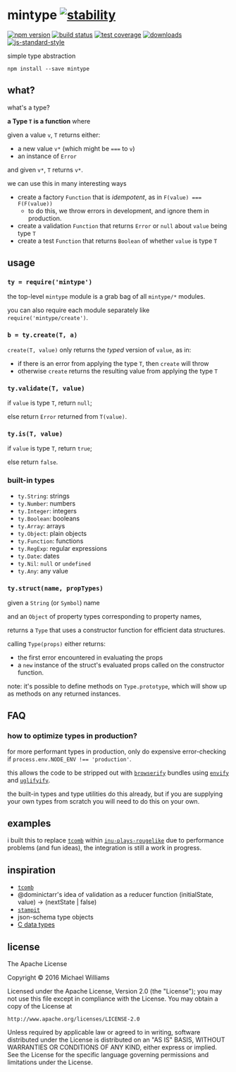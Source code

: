# mintype [![stability][0]][1]
[![npm version][2]][3] [![build status][4]][5] [![test coverage][6]][7]
[![downloads][8]][9] [![js-standard-style][10]][11]

simple type abstraction

```shell
npm install --save mintype
```

## what?

what's a type?

**a Type `T` is a function** where

given a value `v`, `T` returns either:

- a new value `v*` (which might be `===` to `v`)
- an instance of `Error`

and given `v*`, `T` returns `v*`.

we can use this in many interesting ways

- create a factory `Function` that is _idempotent_, as in `F(value) === F(F(value))`
  - to do this, we throw errors in development, and ignore them in production.
- create a validation `Function` that returns `Error` or `null` about `value` being type `T`
- create a test `Function` that returns `Boolean` of whether `value` is type `T`

## usage

### `ty = require('mintype')`

the top-level `mintype` module is a grab bag of all `mintype/*` modules.

you can also require each module separately like `require('mintype/create')`.

### `b = ty.create(T, a)`

`create(T, value)` only returns the *typed* version of `value`, as in:

- if there is an error from applying the type `T`, then `create` will throw
- otherwise `create` returns the resulting value from applying the type `T`

### `ty.validate(T, value)`

if `value` is type `T`, return `null`;

else return `Error` returned from `T(value)`.

### `ty.is(T, value)`

if `value` is type `T`, return `true`;

else return `false`.

### built-in types

- `ty.String`: strings
- `ty.Number`: numbers
- `ty.Integer`: integers
- `ty.Boolean`: booleans
- `ty.Array`: arrays
- `ty.Object`: plain objects
- `ty.Function`: functions
- `ty.RegExp`: regular expressions
- `ty.Date`: dates
- `ty.Nil`: `null` or `undefined`
- `ty.Any`: any value

### `ty.struct(name, propTypes)`

given a `String` (or `Symbol`) name

and an `Object` of property types corresponding to property names,

returns a `Type` that uses a constructor function for efficient data structures.

calling `Type(props)` either returns:

- the first error encountered in evaluating the props
- a `new` instance of the struct's evaluated props called on the constructor function.

note: it's possible to define methods on `Type.prototype`, which will show up as methods on any returned instances.

## FAQ

### how to optimize types in production?

for more performant types in production, only do expensive error-checking if `process.env.NODE_ENV !== 'production'`.

this allows the code to be stripped out with [`browserify`](http://browserify.org/) bundles using [`envify`](https://github.com/hughsk/envify) and [`uglifyify`](https://github.com/hughsk/uglifyify).

the built-in types and type utilities do this already, but if you are supplying your own types from scratch you will need to do this on your own.

## examples

i built this to replace [`tcomb`](https://github.com/gcanti/tcomb) within [`inu-plays-rougelike`](https://github.com/ahdinosaur/inu-plays-roguelike) due to performance problems (and fun ideas), the integration is still a work in progress.

## inspiration

- [`tcomb`](https://github.com/gcanti/tcomb)
- @dominictarr's idea of validation as a reducer function
    (initialState, value) -> (nextState | false)
- [`stampit`](github.com/stampit-org/stampit)
- json-schema type objects
- [C data types](https://en.wikipedia.org/wiki/C_data_types#Structures)

## license

The Apache License

Copyright &copy; 2016 Michael Williams

Licensed under the Apache License, Version 2.0 (the "License");
you may not use this file except in compliance with the License.
You may obtain a copy of the License at

    http://www.apache.org/licenses/LICENSE-2.0

Unless required by applicable law or agreed to in writing, software
distributed under the License is distributed on an "AS IS" BASIS,
WITHOUT WARRANTIES OR CONDITIONS OF ANY KIND, either express or implied.
See the License for the specific language governing permissions and
limitations under the License.

[0]: https://img.shields.io/badge/stability-experimental-orange.svg?style=flat-square
[1]: https://nodejs.org/api/documentation.html#documentation_stability_index
[2]: https://img.shields.io/npm/v/mintype.svg?style=flat-square
[3]: https://npmjs.org/package/mintype
[4]: https://img.shields.io/travis/ahdinosaur/mintype/master.svg?style=flat-square
[5]: https://travis-ci.org/ahdinosaur/mintype
[6]: https://img.shields.io/codecov/c/github/ahdinosaur/mintype/master.svg?style=flat-square
[7]: https://codecov.io/github/ahdinosaur/mintype
[8]: http://img.shields.io/npm/dm/mintype.svg?style=flat-square
[9]: https://npmjs.org/package/mintype
[10]: https://img.shields.io/badge/code%20style-standard-brightgreen.svg?style=flat-square
[11]: https://github.com/feross/standard
